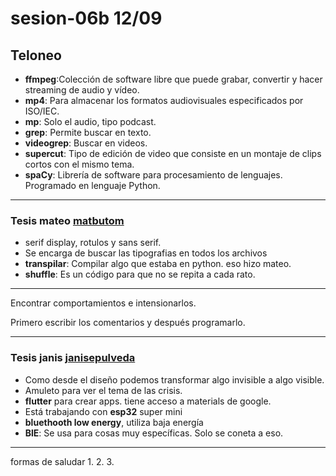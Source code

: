 # sesion-06b 12/09

## Teloneo

- **ffmpeg**:Colección de software libre que puede grabar, convertir y hacer streaming de audio y vídeo.
- **mp4**: Para almacenar los formatos audiovisuales especificados por ISO/IEC.
- **mp**: Solo el audio, tipo podcast.
- **grep**: Permite buscar en texto.
- **videogrep**: Buscar en videos.
- **supercut**: Tipo de edición de video que consiste en un montaje de clips cortos con el mismo tema.
- **spaCy**: Librería de software para procesamiento de lenguajes. Programado en lenguaje Python.
  
---
### Tesis mateo [matbutom](https://github.com/matbutom)

- serif display, rotulos y sans serif.
- Se encarga de buscar las tipografias en todos los archivos 
- **transpilar**: Compilar algo que estaba en python. eso hizo mateo.
- **shuffle**: Es un código para que no se repita a cada rato.
  
---

Encontrar comportamientos e intensionarlos.

Primero escribir los comentarios y después programarlo.

---

### Tesis janis [janisepulveda](https://github.com/janisepulveda)

-  Como desde el diseño podemos transformar algo invisible a algo visible.
-  Amuleto para ver el tema de las crisis.
-  **flutter** para crear apps. tiene acceso a materials de google.
-  Está trabajando con **esp32** super mini
-  **bluethooth low energy**, utiliza baja energía
-  **BlE**: Se usa para cosas muy específicas. Solo se coneta a eso.
  
---

formas de saludar
1.
2.
3.

